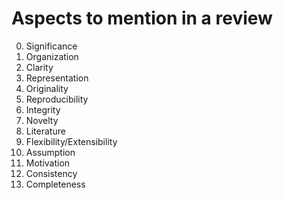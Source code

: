 Aspects to mention in a review
===

0. Significance
1. Organization
2. Clarity
3. Representation
4. Originality
5. Reproducibility
6. Integrity
7. Novelty
8. Literature
9. Flexibility/Extensibility
10. Assumption
11. Motivation
12. Consistency
13. Completeness
